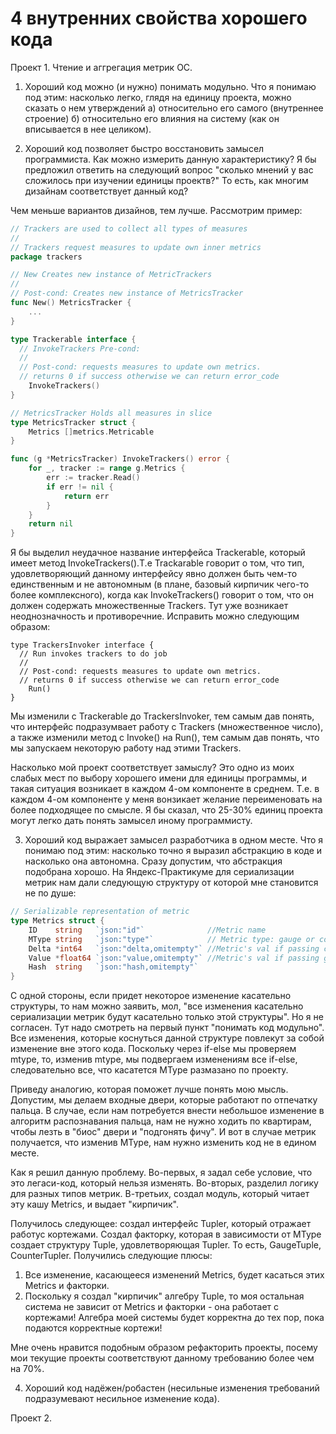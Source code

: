 # 4 внутренних свойства хорошего кода

Проект 1. Чтение и аггрегация метрик ОС.

1. Хороший код можно (и нужно) понимать модульно.
Что я понимаю под этим: насколько легко, глядя на единицу проекта, можно сказать о нем утверждений а) относительно его самого (внутреннее строение) б) относительно его влияния на систему
(как он вписывается в нее целиком).



2. Хороший код позволяет быстро восстановить замысел программиста.
Как можно измерить данную характеристику? Я бы предложил ответить на следующий вопрос "сколько мнений у вас сложилось при изучении единицы проектв?"
То есть, как многим дизайнам соответствует данный код?

Чем меньше вариантов дизайнов, тем лучше. Рассмотрим пример:

```go
// Trackers are used to collect all types of measures
//
// Trackers request measures to update own inner metrics
package trackers

// New Creates new instance of MetricTrackers
//
// Post-cond: Creates new instance of MetricsTracker
func New() MetricsTracker {
	...
}

type Trackerable interface {
  // InvokeTrackers Pre-cond:
  //
  // Post-cond: requests measures to update own metrics.
  // returns 0 if success otherwise we can return error_code
	InvokeTrackers()
}

// MetricsTracker Holds all measures in slice
type MetricsTracker struct {
	Metrics []metrics.Metricable
}

func (g *MetricsTracker) InvokeTrackers() error {
	for _, tracker := range g.Metrics {
		err := tracker.Read()
		if err != nil {
			return err
		}
	}
	return nil
}
``` 
Я бы выделил неудачное название интерфейса Trackerable, который имеет метод InvokeTrackers().Т.е Trackarable говорит о том, что тип, удовлетворяющий данному интерфейсу явно должен быть
чем-то единственным и не автономным (в плане, базовый кирпичик чего-то более комплексного), когда как InvokeTrackers() говорит о том, что он должен содержать множественные Trackers. 
Тут уже возникает неоднозначность и противоречние. Исправить можно следующим образом:

```
type TrackersInvoker interface {
  // Run invokes trackers to do job
  //
  // Post-cond: requests measures to update own metrics.
  // returns 0 if success otherwise we can return error_code
	Run()
}
```

Мы изменили с Trackerable до TrackersInvoker, тем самым дав понять, что интерфейс подразумвает работу с Trackers (множественное число), а также изменили метод с Invoke() на Run(), тем
самым дав понять, что мы запускаем некоторую работу над этими Trackers.

Насколько мой проект соответствует замыслу? Это одно из моих слабых мест по выбору хорошего имени для единицы программы, и такая ситуация возникает в каждом 4-ом компоненте в среднем.
Т.е. в каждом 4-ом компоненте у меня вонзикает желание переименовать на более подходящее по смысле.
Я бы сказал, что 25-30% единиц проекта могут легко дать понять замысел иному программисту.

3. Хороший код выражает замысел разработчика в одном месте.
Что я понимаю под этим: насколько точно я выразил абстракцию в коде и насколько она автономна. Сразу допустим, что абстракция подобрана хорошо.
На Яндекс-Практикуме для сериализации метрик нам дали следующую структуру от которой мне становится не по душе:
```go
// Serializable representation of metric
type Metrics struct {
	ID    string   `json:"id"`              //Metric name
	MType string   `json:"type"`            // Metric type: gauge or counter
	Delta *int64   `json:"delta,omitempty"` //Metric's val if passing counter
	Value *float64 `json:"value,omitempty"` //Metric's val if passing gauge
	Hash  string   `json:"hash,omitempty"`
}
```

С одной стороны, если придет некоторое изменение касательно структуры, то нам можно заявить, мол, "все изменения касательно сериализации метрик будут касательно только этой структуры".
Но я не согласен. Тут надо смотреть на первый пункт "понимать код модульно". Все изменения, которые коснуться данной структуре повлекут за собой изменение вне этого кода.
Поскольку через if-else мы проверяем mtype, то, изменив mtype, мы подвергаем изменениям все if-else, следовательно все, что касатется MType размазано по проекту.

Приведу аналогию, которая поможет лучше понять мою мысль. Допустим, мы делаем входные двери, которые работают по отпечатку пальца. 
В случае, если нам потребуется внести небольшое изменение в алгоритм распознавания пальца, нам не нужно ходить по квартирам, чтобы лезть в "биос" двери и "подгонять фичу".
И вот в случае метрик получается, что изменив MTypе, нам нужно изменить код не в едином месте.

Как я решил данную проблему. Во-первых, я задал себе условие, что это легаси-код, который нельзя изменять. Во-вторых, разделил логику для разных типов метрик.
В-третьих, создал модуль, который читает эту кашу Metrics, и выдает "кирпичик".

Получилось следующее: создал интерфейс Tupler, который отражает работус кортежами. Создал факторку, которая в зависимости от MType создает структуру Tuple, удовлетворяющая Tupler.
То есть, GaugeTuple, CounterTupler. Получились следующие плюсы:
1) Все изменение, касающееся изменений Metrics, будет касаться этих Metrics и факторки.
2) Поскольку я создал "кирпичик" алгебру Tuple, то моя остальная система не зависит от Metrics и факторки - она работает с кортежами! Алгебра моей системы будет корректна до тех пор, пока
подаются корректные кортежи!

Мне очень нравится подобным образом рефакторить проекты, посему мои текущие проекты соответствуют данному требованию более чем на 70%.

4. Хороший код надёжен/робастен (несильные изменения требований подразумевают несильное изменение кода).


Проект 2.
